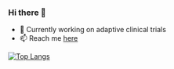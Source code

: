 ### Hi there 👋

- 🔭 Currently working on adaptive clinical trials
- 📫 Reach me [here](mailto:giorgiopaulon90@gmail.com)

[![Top Langs](https://github-readme-stats.vercel.app/api/top-langs/?username=giorgiopaulon&hide=PostScript,html,javascript&layout=compact)](https://github.com/anuraghazra/github-readme-stats)
